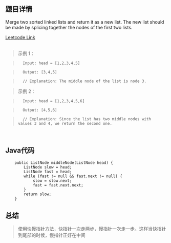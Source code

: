 <!--
 * @Author: Li yli2935@uwo.ca
 * @Date: 2023-06-24 15:13:50
 * @LastEditors: Li yli2935@uwo.ca
 * @LastEditTime: 2023-06-26 14:17:58
 * @FilePath: /practie/practice/src/modules/pages/LinkedList/Markdown/MergeTwoSortedLists.md
 * @Description: 这是默认设置,请设置`customMade`, 打开koroFileHeader查看配置 进行设置: https://github.com/OBKoro1/koro1FileHeader/wiki/%E9%85%8D%E7%BD%AE
-->
## 题目详情
Merge two sorted linked lists and return it as a new list. The new list should be made by splicing together the nodes of the first two lists.

<a href="https://leetcode.com/problems/middle-of-the-linked-list/" target="_blank">Leetcode Link</a>
<br/>
<br/>


> 示例 1：

>       Input: head = [1,2,3,4,5]

>       Output: [3,4,5]

>       // Explanation: The middle node of the list is node 3.

> 示例 2：

>       Input: head = [1,2,3,4,5,6]

>       Output: [4,5,6]

>       // Explanation: Since the list has two middle nodes with values 3 and 4, we return the second one.

<br/>

## Java代码
```
    public ListNode middleNode(ListNode head) {
        ListNode slow = head;
        ListNode fast = head;
        while (fast != null && fast.next != null) {
            slow = slow.next;
            fast = fast.next.next;
        }
        return slow;
    }

```
## 总结
> 使用快慢指针方法，快指针一次走两步，慢指针一次走一步。这样当快指针到尾部的时候，慢指针正好在中间



